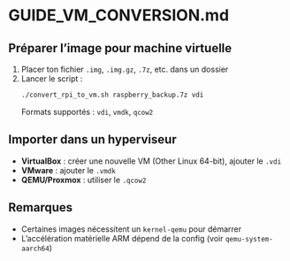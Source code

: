 # GUIDE_VM_CONVERSION.md

## Préparer l’image pour machine virtuelle

1. Placer ton fichier `.img`, `.img.gz`, `.7z`, etc. dans un dossier
2. Lancer le script :
   ```bash
   ./convert_rpi_to_vm.sh raspberry_backup.7z vdi
   ```
   Formats supportés : `vdi`, `vmdk`, `qcow2`

## Importer dans un hyperviseur

- **VirtualBox** : créer une nouvelle VM (Other Linux 64-bit), ajouter le `.vdi`
- **VMware** : ajouter le `.vmdk`
- **QEMU/Proxmox** : utiliser le `.qcow2`

## Remarques

- Certaines images nécessitent un `kernel-qemu` pour démarrer
- L’accélération matérielle ARM dépend de la config (voir `qemu-system-aarch64`)
